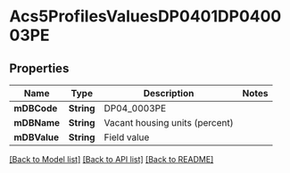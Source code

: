 # Acs5ProfilesValuesDP0401DP040003PE

## Properties
Name | Type | Description | Notes
------------ | ------------- | ------------- | -------------
**mDBCode** | **String** | DP04_0003PE | 
**mDBName** | **String** | Vacant housing units (percent) | 
**mDBValue** | **String** | Field value | 

[[Back to Model list]](../README.md#documentation-for-models) [[Back to API list]](../README.md#documentation-for-api-endpoints) [[Back to README]](../README.md)


